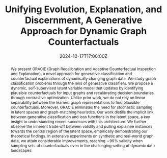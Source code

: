 ---
title: Unifying Evolution, Explanation, and Discernment, A Generative Approach for Dynamic Graph Counterfactuals


event: Temporal Graph Learning (TGL) Reading Group, University of Manheim (Germany) + Mila (Canada)
event_url: https://shenyanghuang.github.io/rg.html#24oct17bio

location: Online

summary: I gave a talk on my paper on Dynamic Graph Counterfactuality accepted as oral presentation at KDD'24.
abstract: We present GRACIE (Graph Recalibration and Adaptive Counterfactual Inspection and Explanation), a novel approach for generative classification and counterfactual explanations of dynamically changing graph data. We study graph classification problems through the lens of generative classifiers. We propose a dynamic, self-supervised latent variable model that updates by identifying plausible counterfactuals for input graphs and recalibrating decision boundaries through contrastive optimization. Unlike prior work, we do not rely on linear separability between the learned graph representations to find plausible counterfactuals. Moreover, GRACIE eliminates the need for stochastic sampling in latent spaces and graph-matching heuristics. Our work distills the implicit link between generative classification and loss functions in the latent space, a key insight to understanding recent successes with this architecture. We further observe the inherent trade-off between validity and pulling explainee instances towards the central region of the latent space, empirically demonstrating our theoretical findings. In extensive experiments on synthetic and real-world graph data, we attain considerable improvements, reaching ∼99% validity when sampling sets of counterfactuals even in the challenging setting of dynamic data landscapes. 

# Talk start and end times.
#   End time can optionally be hidden by prefixing the line with `#`.
date: '2024-10-17T17:00:00Z'
date_end: '2024-10-17T18:00:00Z'
all_day: false

authors: [Bardh Prenkaj]
tags: [deep learning, explainability]

# Is this a featured talk? (true/false)
featured: true

#image:
#  caption: 'AAAI 2024 Banner'
#  focal_point: Right


# links:
#   - icon: twitter
#     icon_pack: fab
#     name: Follow
#     url: https://twitter.com/georgecushen
url_code: 'https://github.com/bardhprenkaj/HANSEL'
url_pdf: 'https://dl.acm.org/doi/pdf/10.1145/3637528.3671831'
url_slides: ''
url_video: 'https://www.youtube.com/watch?v=LZ47oqbfYJU'
# Markdown Slides (optional).
#   Associate this talk with Markdown slides.
#   Simply enter your slide deck's filename without extension.
#   E.g. `slides = "example-slides"` references `content/slides/example-slides.md`.
#   Otherwise, set `slides = ""`.
#slides: example

# Projects (optional).
#   Associate this post with one or more of your projects.
#   Simply enter your project's folder or file name without extension.
#   E.g. `projects = ["internal-project"]` references `content/project/deep-learning/index.md`.
#   Otherwise, set `projects = []`.
#projects:
#  - example
---